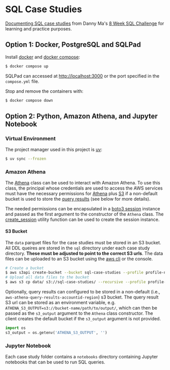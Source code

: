 # SQL Case Studies

[Documenting SQL case studies](https://yangwu1227.github.io/sql-case-studies/) from Danny Ma's [8 Week SQL Challenge](https://8weeksqlchallenge.com/) for learning and practice purposes.

## Option 1: Docker, PostgreSQL and SQLPad 

Install [docker](https://docs.docker.com/get-docker/) and [docker compose](https://docs.docker.com/compose/install/):

```bash
$ docker compose up
```

SQLPad can accessed at [http://localhost:3000](http://localhost:3000) or the port specified in the `compose.yml` file.

Stop and remove the containers with:

```bash
$ docker compose down
```

## Option 2: Python, Amazon Athena, and Jupyter Notebook

### Virtual Environment

The project manager used in this project is [uv](https://docs.astral.sh/uv/):

```bash
$ uv sync --frozen
```

### Amazon Athena

The [Athena](https://yangwu1227.github.io/sql-case-studies/athena_client/#src.athena.Athena) class can be used to interact with Amazon Athena. To use this class, the principal whose credentials are used to access the AWS services must have the necessary permissions for [Athena](https://docs.aws.amazon.com/aws-managed-policy/latest/reference/AmazonAthenaFullAccess.html) plus [S3](https://docs.aws.amazon.com/AmazonS3/latest/userguide/access-policy-language-overview.html) if a non-default bucket is used to store the [query results](https://docs.aws.amazon.com/athena/latest/ug/querying.html#query-results-specify-location) (see below for more details).

The needed permissions can be encapsulated in a [boto3 session](https://boto3.amazonaws.com/v1/documentation/api/latest/guide/session.html) instance and passed as the first argument to the constructor of the `Athena` class. The [create_session](https://yangwu1227.github.io/sql-case-studies/utils/#src.utils.create_session) utility function can be used to create the session instance.

#### S3 Bucket

The `data` parquet files for the case studies must be stored in an S3 bucket. All DDL queires are stored in the `sql` directory under each case study directory. **These must be adjusted to point to the correct S3 urls**. The data files can be uploaded to an S3 bucket using the [aws cli](https://docs.aws.amazon.com/cli/latest/userguide/getting-started-install.html) or the console.

```bash
# Create a bucket
$ aws s3api create-bucket --bucket sql-case-studies --profile profile-name
# Upload all data files to the bucket
$ aws s3 cp data/ s3://sql-case-studies/ --recursive --profile profile-name 
```

Optionally, query results can configured to be stored in a non-default (i.e., `aws-athena-query-results-accountid-region`) s3 bucket. The query result S3 url can be stored as an environment variable, e.g. `ATHENA_S3_OUTPUT=s3://bucket-name/path/to/output/`, which can then be passed as the `s3_output` argument to the `Athena` class constructor. The client creates the default bucket if the `s3_output` argument is not provided.

```python
import os 
s3_output = os.getenv('ATHENA_S3_OUTPUT', '')
```

### Jupyter Notebook

Each case study folder contains a `notebooks` directory containing Jupyter notebooks that can be used to run SQL queries.
